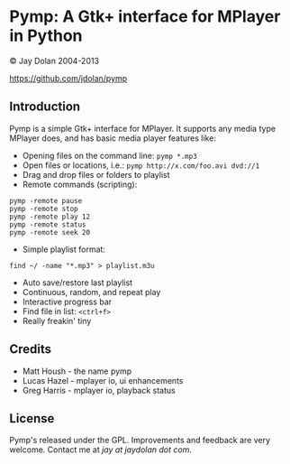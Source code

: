 Pymp: A Gtk+ interface for MPlayer in Python
====
© Jay Dolan 2004-2013

https://github.com/jdolan/pymp

Introduction
----
Pymp is a simple Gtk+ interface for MPlayer. It supports any media type MPlayer does, and has basic media player features like:

 * Opening files on the command line: ```pymp *.mp3```
 * Open files or locations, i.e.: ```pymp http://x.com/foo.avi dvd://1```
 * Drag and drop files or folders to playlist
 * Remote commands (scripting):

```
pymp -remote pause
pymp -remote stop
pymp -remote play 12
pymp -remote status
pymp -remote seek 20
```
 
 * Simple playlist format:

```
find ~/ -name "*.mp3" > playlist.m3u
```

 * Auto save/restore last playlist
 * Continuous, random, and repeat play
 * Interactive progress bar
 * Find file in list: ```<ctrl+f>```
 * Really freakin' tiny

Credits
----
 * Matt Housh - the name pymp
 * Lucas Hazel - mplayer io, ui enhancements
 * Greg Harris - mplayer io, playback status

License
----
Pymp's released under the GPL. Improvements and feedback are very welcome. Contact me at *jay at jaydolan dot com*.


